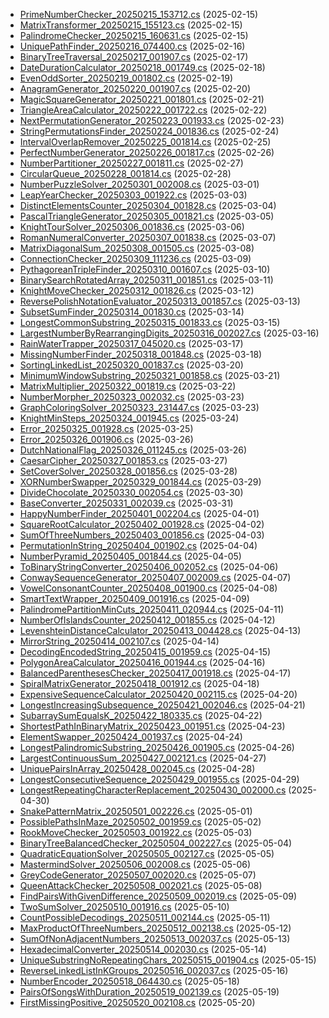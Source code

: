 
- [PrimeNumberChecker_20250215_153712.cs](./PrimeNumberChecker_20250215_153712.cs) (2025-02-15)
- [MatrixTransformer_20250215_155123.cs](./MatrixTransformer_20250215_155123.cs) (2025-02-15)
- [PalindromeChecker_20250215_160631.cs](./PalindromeChecker_20250215_160631.cs) (2025-02-15)
- [UniquePathFinder_20250216_074400.cs](./UniquePathFinder_20250216_074400.cs) (2025-02-16)
- [BinaryTreeTraversal_20250217_001907.cs](./BinaryTreeTraversal_20250217_001907.cs) (2025-02-17)
- [DateDurationCalculator_20250218_001749.cs](./DateDurationCalculator_20250218_001749.cs) (2025-02-18)
- [EvenOddSorter_20250219_001802.cs](./EvenOddSorter_20250219_001802.cs) (2025-02-19)
- [AnagramGenerator_20250220_001907.cs](./AnagramGenerator_20250220_001907.cs) (2025-02-20)
- [MagicSquareGenerator_20250221_001801.cs](./MagicSquareGenerator_20250221_001801.cs) (2025-02-21)
- [TriangleAreaCalculator_20250222_001722.cs](./TriangleAreaCalculator_20250222_001722.cs) (2025-02-22)
- [NextPermutationGenerator_20250223_001933.cs](./NextPermutationGenerator_20250223_001933.cs) (2025-02-23)
- [StringPermutationsFinder_20250224_001836.cs](./StringPermutationsFinder_20250224_001836.cs) (2025-02-24)
- [IntervalOverlapRemover_20250225_001814.cs](./IntervalOverlapRemover_20250225_001814.cs) (2025-02-25)
- [PerfectNumberGenerator_20250226_001817.cs](./PerfectNumberGenerator_20250226_001817.cs) (2025-02-26)
- [NumberPartitioner_20250227_001811.cs](./NumberPartitioner_20250227_001811.cs) (2025-02-27)
- [CircularQueue_20250228_001814.cs](./CircularQueue_20250228_001814.cs) (2025-02-28)
- [NumberPuzzleSolver_20250301_002008.cs](./NumberPuzzleSolver_20250301_002008.cs) (2025-03-01)
- [LeapYearChecker_20250303_001922.cs](./LeapYearChecker_20250303_001922.cs) (2025-03-03)
- [DistinctElementsCounter_20250304_001828.cs](./DistinctElementsCounter_20250304_001828.cs) (2025-03-04)
- [PascalTriangleGenerator_20250305_001821.cs](./PascalTriangleGenerator_20250305_001821.cs) (2025-03-05)
- [KnightTourSolver_20250306_001836.cs](./KnightTourSolver_20250306_001836.cs) (2025-03-06)
- [RomanNumeralConverter_20250307_001838.cs](./RomanNumeralConverter_20250307_001838.cs) (2025-03-07)
- [MatrixDiagonalSum_20250308_001505.cs](./MatrixDiagonalSum_20250308_001505.cs) (2025-03-08)
- [ConnectionChecker_20250309_111236.cs](./ConnectionChecker_20250309_111236.cs) (2025-03-09)
- [PythagoreanTripleFinder_20250310_001607.cs](./PythagoreanTripleFinder_20250310_001607.cs) (2025-03-10)
- [BinarySearchRotatedArray_20250311_001851.cs](./BinarySearchRotatedArray_20250311_001851.cs) (2025-03-11)
- [KnightMoveChecker_20250312_001826.cs](./KnightMoveChecker_20250312_001826.cs) (2025-03-12)
- [ReversePolishNotationEvaluator_20250313_001857.cs](./ReversePolishNotationEvaluator_20250313_001857.cs) (2025-03-13)
- [SubsetSumFinder_20250314_001830.cs](./SubsetSumFinder_20250314_001830.cs) (2025-03-14)
- [LongestCommonSubstring_20250315_001833.cs](./LongestCommonSubstring_20250315_001833.cs) (2025-03-15)
- [LargestNumberByRearrangingDigits_20250316_002027.cs](./LargestNumberByRearrangingDigits_20250316_002027.cs) (2025-03-16)
- [RainWaterTrapper_20250317_045020.cs](./RainWaterTrapper_20250317_045020.cs) (2025-03-17)
- [MissingNumberFinder_20250318_001848.cs](./MissingNumberFinder_20250318_001848.cs) (2025-03-18)
- [SortingLinkedList_20250320_001837.cs](./SortingLinkedList_20250320_001837.cs) (2025-03-20)
- [MinimumWindowSubstring_20250321_001858.cs](./MinimumWindowSubstring_20250321_001858.cs) (2025-03-21)
- [MatrixMultiplier_20250322_001819.cs](./MatrixMultiplier_20250322_001819.cs) (2025-03-22)
- [NumberMorpher_20250323_002032.cs](./NumberMorpher_20250323_002032.cs) (2025-03-23)
- [GraphColoringSolver_20250323_231447.cs](./GraphColoringSolver_20250323_231447.cs) (2025-03-23)
- [KnightMinSteps_20250324_001945.cs](./KnightMinSteps_20250324_001945.cs) (2025-03-24)
- [Error_20250325_001928.cs](./Error_20250325_001928.cs) (2025-03-25)
- [Error_20250326_001906.cs](./Error_20250326_001906.cs) (2025-03-26)
- [DutchNationalFlag_20250326_011245.cs](./DutchNationalFlag_20250326_011245.cs) (2025-03-26)
- [CaesarCipher_20250327_001853.cs](./CaesarCipher_20250327_001853.cs) (2025-03-27)
- [SetCoverSolver_20250328_001856.cs](./SetCoverSolver_20250328_001856.cs) (2025-03-28)
- [XORNumberSwapper_20250329_001844.cs](./XORNumberSwapper_20250329_001844.cs) (2025-03-29)
- [DivideChocolate_20250330_002054.cs](./DivideChocolate_20250330_002054.cs) (2025-03-30)
- [BaseConverter_20250331_002039.cs](./BaseConverter_20250331_002039.cs) (2025-03-31)
- [HappyNumberFinder_20250401_002204.cs](./HappyNumberFinder_20250401_002204.cs) (2025-04-01)
- [SquareRootCalculator_20250402_001928.cs](./SquareRootCalculator_20250402_001928.cs) (2025-04-02)
- [SumOfThreeNumbers_20250403_001856.cs](./SumOfThreeNumbers_20250403_001856.cs) (2025-04-03)
- [PermutationInString_20250404_001902.cs](./PermutationInString_20250404_001902.cs) (2025-04-04)
- [NumberPyramid_20250405_001844.cs](./NumberPyramid_20250405_001844.cs) (2025-04-05)
- [ToBinaryStringConverter_20250406_002052.cs](./ToBinaryStringConverter_20250406_002052.cs) (2025-04-06)
- [ConwaySequenceGenerator_20250407_002009.cs](./ConwaySequenceGenerator_20250407_002009.cs) (2025-04-07)
- [VowelConsonantCounter_20250408_001900.cs](./VowelConsonantCounter_20250408_001900.cs) (2025-04-08)
- [SmartTextWrapper_20250409_001916.cs](./SmartTextWrapper_20250409_001916.cs) (2025-04-09)
- [PalindromePartitionMinCuts_20250411_020944.cs](./PalindromePartitionMinCuts_20250411_020944.cs) (2025-04-11)
- [NumberOfIslandsCounter_20250412_001855.cs](./NumberOfIslandsCounter_20250412_001855.cs) (2025-04-12)
- [LevenshteinDistanceCalculator_20250413_004428.cs](./LevenshteinDistanceCalculator_20250413_004428.cs) (2025-04-13)
- [MirrorString_20250414_002107.cs](./MirrorString_20250414_002107.cs) (2025-04-14)
- [DecodingEncodedString_20250415_001959.cs](./DecodingEncodedString_20250415_001959.cs) (2025-04-15)
- [PolygonAreaCalculator_20250416_001944.cs](./PolygonAreaCalculator_20250416_001944.cs) (2025-04-16)
- [BalancedParenthesesChecker_20250417_001918.cs](./BalancedParenthesesChecker_20250417_001918.cs) (2025-04-17)
- [SpiralMatrixGenerator_20250418_001912.cs](./SpiralMatrixGenerator_20250418_001912.cs) (2025-04-18)
- [ExpensiveSequenceCalculator_20250420_002115.cs](./ExpensiveSequenceCalculator_20250420_002115.cs) (2025-04-20)
- [LongestIncreasingSubsequence_20250421_002046.cs](./LongestIncreasingSubsequence_20250421_002046.cs) (2025-04-21)
- [SubarraySumEqualsK_20250422_180335.cs](./SubarraySumEqualsK_20250422_180335.cs) (2025-04-22)
- [ShortestPathInBinaryMatrix_20250423_001951.cs](./ShortestPathInBinaryMatrix_20250423_001951.cs) (2025-04-23)
- [ElementSwapper_20250424_001937.cs](./ElementSwapper_20250424_001937.cs) (2025-04-24)
- [LongestPalindromicSubstring_20250426_001905.cs](./LongestPalindromicSubstring_20250426_001905.cs) (2025-04-26)
- [LargestContinuousSum_20250427_002121.cs](./LargestContinuousSum_20250427_002121.cs) (2025-04-27)
- [UniquePairsInArray_20250428_002045.cs](./UniquePairsInArray_20250428_002045.cs) (2025-04-28)
- [LongestConsecutiveSequence_20250429_001955.cs](./LongestConsecutiveSequence_20250429_001955.cs) (2025-04-29)
- [LongestRepeatingCharacterReplacement_20250430_002000.cs](./LongestRepeatingCharacterReplacement_20250430_002000.cs) (2025-04-30)
- [SnakePatternMatrix_20250501_002226.cs](./SnakePatternMatrix_20250501_002226.cs) (2025-05-01)
- [PossiblePathsInMaze_20250502_001959.cs](./PossiblePathsInMaze_20250502_001959.cs) (2025-05-02)
- [RookMoveChecker_20250503_001922.cs](./RookMoveChecker_20250503_001922.cs) (2025-05-03)
- [BinaryTreeBalancedChecker_20250504_002227.cs](./BinaryTreeBalancedChecker_20250504_002227.cs) (2025-05-04)
- [QuadraticEquationSolver_20250505_002127.cs](./QuadraticEquationSolver_20250505_002127.cs) (2025-05-05)
- [MastermindSolver_20250506_002008.cs](./MastermindSolver_20250506_002008.cs) (2025-05-06)
- [GreyCodeGenerator_20250507_002020.cs](./GreyCodeGenerator_20250507_002020.cs) (2025-05-07)
- [QueenAttackChecker_20250508_002021.cs](./QueenAttackChecker_20250508_002021.cs) (2025-05-08)
- [FindPairsWithGivenDifference_20250509_002019.cs](./FindPairsWithGivenDifference_20250509_002019.cs) (2025-05-09)
- [TwoSumSolver_20250510_001916.cs](./TwoSumSolver_20250510_001916.cs) (2025-05-10)
- [CountPossibleDecodings_20250511_002144.cs](./CountPossibleDecodings_20250511_002144.cs) (2025-05-11)
- [MaxProductOfThreeNumbers_20250512_002138.cs](./MaxProductOfThreeNumbers_20250512_002138.cs) (2025-05-12)
- [SumOfNonAdjacentNumbers_20250513_002037.cs](./SumOfNonAdjacentNumbers_20250513_002037.cs) (2025-05-13)
- [HexadecimalConverter_20250514_002030.cs](./HexadecimalConverter_20250514_002030.cs) (2025-05-14)
- [UniqueSubstringNoRepeatingChars_20250515_001904.cs](./UniqueSubstringNoRepeatingChars_20250515_001904.cs) (2025-05-15)
- [ReverseLinkedListInKGroups_20250516_002037.cs](./ReverseLinkedListInKGroups_20250516_002037.cs) (2025-05-16)
- [NumberEncoder_20250518_064430.cs](./NumberEncoder_20250518_064430.cs) (2025-05-18)
- [PairsOfSongsWithDuration_20250519_002139.cs](./PairsOfSongsWithDuration_20250519_002139.cs) (2025-05-19)
- [FirstMissingPositive_20250520_002108.cs](./FirstMissingPositive_20250520_002108.cs) (2025-05-20)
